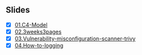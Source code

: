 ## Slides

- [x] [01.C4-Model](https://guzhongren.github.io/slides/talks/01.C4-Model/)
- [x] [02.3weeks3pages](https://guzhongren.github.io/slides/talks/02.3weeks3pages/)
- [x] [03.Vulnerability-misconfiguration-scanner-trivy](https://guzhongren.github.io/slides/talks/03.Vulnerability-misconfiguration-scanner-trivy/)
- [x] [04.How-to-logging](https://guzhongren.github.io/slides/talks/04.How-to-logging/)